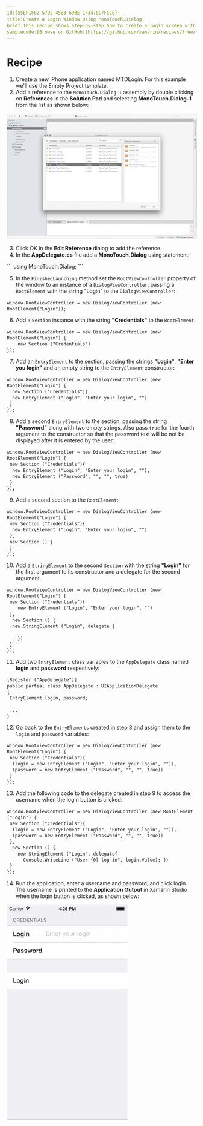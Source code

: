 ```yaml
---
id:{55EF1F02-57D2-4583-69BE-1F3470C7FCCE}  
title:Create a Login Window Using MonoTouch.Dialog  
brief:This recipe shows step-by-step how to create a login screen with MonoTouch.Dialog.  
samplecode:[Browse on GitHub](https://github.com/xamarin/recipes/tree/master/ios/content_controls/tables/create_a_login_window_using_monotouch.dialog)  
---
```


<a name="Recipe" class="injected"></a>


# Recipe

<ol>
  <li>Create a new iPhone application named MTDLogin. For this example we'll use the Empty Project template.</li>
  <li>Add a reference to the <code>MonoTouch.Dialog-1</code> assembly by double clicking on <strong>References</strong> in the <strong>Solution Pad</strong> and selecting <strong>MonoTouch.Dialog-1</strong> from the list as shown below:</li>
</ol>

 [ ![](Images/image2.png)](Images/image2.png)


<ol start="3">
  <li>Click OK in the <strong>Edit Reference</strong> dialog to add the reference. </li>  
  <li>In the <strong>AppDelegate.cs</strong> file add a <strong>MonoTouch.Dialog</strong> using statement:</li>
</ol>
```
using MonoTouch.Dialog;
```
<ol start="5">
  <li>In the <code>FinishedLaunching</code> method set the <code>RootViewController</code> property of the window to an instance of a <code>DialogViewController</code>, passing a <code>RootElement</code> with the string "Login" to the <code>DialogViewController</code>:</li>
</ol>

```
window.RootViewController = new DialogViewController (new RootElement("Login"));
```

<ol start="6">
  <li>Add a <code>Section</code> instance with the string <strong>"Credentials"</strong> to the <code>RootElement</code>:</li>
</ol>

```
window.RootViewController = new DialogViewController (new RootElement("Login") {
    new Section ("Credentials")
});
```

<ol start="7">
  <li>Add an <code>EntryElement</code> to the section, passing the strings <strong>"Login"</strong>, <strong>"Enter you login"</strong> and an empty string to the <code>EntryElement</code> constructor:</li>
</ol>

```
window.RootViewController = new DialogViewController (new RootElement("Login") {
  new Section ("Credentials"){
  new EntryElement ("Login", "Enter your login", "")
 }
});
```

<ol start="8">
  <li>Add a second <code>EntryElement</code> to the section, passing the string <strong>"Password"</strong> along with two empty strings. Also pass <code>true</code> for the fourth argument to the constructor so that the password text will be not be displayed after it is entered by the user:</li>
</ol>

```
window.RootViewController = new DialogViewController (new RootElement("Login") {
 new Section ("Credentials"){
  new EntryElement ("Login", "Enter your login", ""),
  new EntryElement ("Password", "", "", true)
 }
});
```
<ol start="9">
  <li>Add a second section to the <code>RootElement</code>:</li>
</ol>

```
window.RootViewController = new DialogViewController (new RootElement("Login") {
 new Section ("Credentials"){
  new EntryElement ("Login", "Enter your login", "")
 },
 new Section () {
 }
});
```

<ol start="10">
  <li>Add a <code>StringElement</code> to the second <code>Section</code> with the string <strong>"Login"</strong> for the first argument to its constructor and a delegate for the second argument.</li>
</ol>

```
window.RootViewController = new DialogViewController (new RootElement("Login") {
 new Section ("Credentials"){
    new EntryElement ("Login", "Enter your login", "")
 },
  new Section () {
  new StringElement ("Login", delegate {

    })
 }
});
```

<ol start="11">
  <li>Add two <code>EntryElement</code> class variables to the <code>AppDelegate</code> class named <strong>login</strong> and <strong>password</strong> respectively:</li>
</ol>

```
[Register ("AppDelegate")]
public partial class AppDelegate : UIApplicationDelegate
{
 EntryElement login, password;

 ...
}
```

<ol start="12">
  <li>Go back to the <code>EntryElements</code> created in step 8 and assign them to the <code>login</code> and <code>password</code> variables:</li>
</ol>

```
window.RootViewController = new DialogViewController (new RootElement("Login") {
 new Section ("Credentials"){
  (login = new EntryElement ("Login", "Enter your login", "")),
  (password = new EntryElement ("Password", "", "", true))
 }
});
```
<ol start="13">
  <li>Add the following code to the delegate created in step 9 to access the username when the login button is clicked:</li>
</ol>

```
window.RootViewController = new DialogViewController (new RootElement ("Login") {
 new Section ("Credentials"){
  (login = new EntryElement ("Login", "Enter your login", "")),
  (password = new EntryElement ("Password", "", "", true))
 },
  new Section () {
    new StringElement ("Login", delegate{
      Console.WriteLine ("User {0} log-in", login.Value); })  
 }
});
```



<ol start="14">
  <li>Run the application, enter a username and password, and click login. The username is printed to the <strong>Application Output</strong> in Xamarin Studio when the login button is clicked, as shown below:</li>
</ol>

 [ ![](Images/image3.png)](Images/image3.png)
